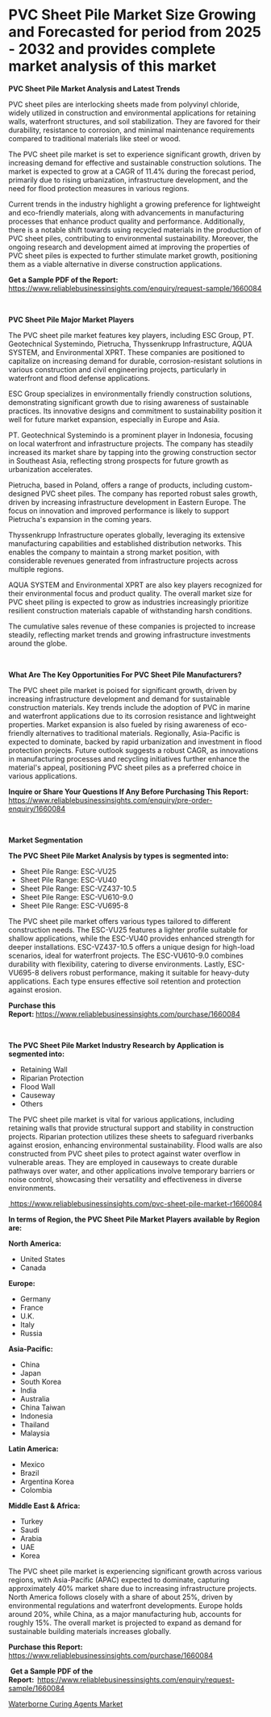 <p><h1>PVC Sheet Pile Market Size Growing and Forecasted for period from 2025 - 2032 and provides complete market analysis of this market</h1></p><p><strong>PVC Sheet Pile Market Analysis and Latest Trends</strong></p>
<p><p>PVC sheet piles are interlocking sheets made from polyvinyl chloride, widely utilized in construction and environmental applications for retaining walls, waterfront structures, and soil stabilization. They are favored for their durability, resistance to corrosion, and minimal maintenance requirements compared to traditional materials like steel or wood. </p><p>The PVC sheet pile market is set to experience significant growth, driven by increasing demand for effective and sustainable construction solutions. The market is expected to grow at a CAGR of 11.4% during the forecast period, primarily due to rising urbanization, infrastructure development, and the need for flood protection measures in various regions. </p><p>Current trends in the industry highlight a growing preference for lightweight and eco-friendly materials, along with advancements in manufacturing processes that enhance product quality and performance. Additionally, there is a notable shift towards using recycled materials in the production of PVC sheet piles, contributing to environmental sustainability. Moreover, the ongoing research and development aimed at improving the properties of PVC sheet piles is expected to further stimulate market growth, positioning them as a viable alternative in diverse construction applications.</p></p>
<p><strong>Get a Sample PDF of the Report:&nbsp;</strong> <a href="https://www.reliablebusinessinsights.com/enquiry/request-sample/1660084?utm_campaign=2321&utm_medium=2&utm_source=Github&utm_content=ia&utm_term=01042025&utm_id=pvc-sheet-pile">https://www.reliablebusinessinsights.com/enquiry/request-sample/1660084</a></p>
<p>&nbsp;</p>
<p><strong>PVC Sheet Pile Major Market Players</strong></p>
<p><p>The PVC sheet pile market features key players, including ESC Group, PT. Geotechnical Systemindo, Pietrucha, Thyssenkrupp Infrastructure, AQUA SYSTEM, and Environmental XPRT. These companies are positioned to capitalize on increasing demand for durable, corrosion-resistant solutions in various construction and civil engineering projects, particularly in waterfront and flood defense applications.</p><p>ESC Group specializes in environmentally friendly construction solutions, demonstrating significant growth due to rising awareness of sustainable practices. Its innovative designs and commitment to sustainability position it well for future market expansion, especially in Europe and Asia.</p><p>PT. Geotechnical Systemindo is a prominent player in Indonesia, focusing on local waterfront and infrastructure projects. The company has steadily increased its market share by tapping into the growing construction sector in Southeast Asia, reflecting strong prospects for future growth as urbanization accelerates.</p><p>Pietrucha, based in Poland, offers a range of products, including custom-designed PVC sheet piles. The company has reported robust sales growth, driven by increasing infrastructure development in Eastern Europe. The focus on innovation and improved performance is likely to support Pietrucha's expansion in the coming years.</p><p>Thyssenkrupp Infrastructure operates globally, leveraging its extensive manufacturing capabilities and established distribution networks. This enables the company to maintain a strong market position, with considerable revenues generated from infrastructure projects across multiple regions.</p><p>AQUA SYSTEM and Environmental XPRT are also key players recognized for their environmental focus and product quality. The overall market size for PVC sheet piling is expected to grow as industries increasingly prioritize resilient construction materials capable of withstanding harsh conditions.</p><p>The cumulative sales revenue of these companies is projected to increase steadily, reflecting market trends and growing infrastructure investments around the globe.</p></p>
<p>&nbsp;</p>
<p><strong>What Are The Key Opportunities For PVC Sheet Pile Manufacturers?</strong></p>
<p><p>The PVC sheet pile market is poised for significant growth, driven by increasing infrastructure development and demand for sustainable construction materials. Key trends include the adoption of PVC in marine and waterfront applications due to its corrosion resistance and lightweight properties. Market expansion is also fueled by rising awareness of eco-friendly alternatives to traditional materials. Regionally, Asia-Pacific is expected to dominate, backed by rapid urbanization and investment in flood protection projects. Future outlook suggests a robust CAGR, as innovations in manufacturing processes and recycling initiatives further enhance the material's appeal, positioning PVC sheet piles as a preferred choice in various applications.</p></p>
<p><strong>Inquire or Share Your Questions If Any Before Purchasing This Report:</strong> <a href="https://www.reliablebusinessinsights.com/enquiry/pre-order-enquiry/1660084?utm_campaign=2321&utm_medium=2&utm_source=Github&utm_content=ia&utm_term=01042025&utm_id=pvc-sheet-pile">https://www.reliablebusinessinsights.com/enquiry/pre-order-enquiry/1660084</a></p>
<p>&nbsp;</p>
<p><strong>Market Segmentation</strong></p>
<p><strong>The PVC Sheet Pile Market Analysis by types is segmented into:</strong></p>
<p><ul><li>Sheet Pile Range: ESC-VU25</li><li>Sheet Pile Range: ESC-VU40</li><li>Sheet Pile Range: ESC-VZ437-10.5</li><li>Sheet Pile Range: ESC-VU610-9.0</li><li>Sheet Pile Range: ESC-VU695-8</li></ul></p>
<p><p>The PVC sheet pile market offers various types tailored to different construction needs. The ESC-VU25 features a lighter profile suitable for shallow applications, while the ESC-VU40 provides enhanced strength for deeper installations. ESC-VZ437-10.5 offers a unique design for high-load scenarios, ideal for waterfront projects. The ESC-VU610-9.0 combines durability with flexibility, catering to diverse environments. Lastly, ESC-VU695-8 delivers robust performance, making it suitable for heavy-duty applications. Each type ensures effective soil retention and protection against erosion.</p></p>
<p><strong>Purchase this Report:&nbsp;</strong><a href="https://www.reliablebusinessinsights.com/purchase/1660084?utm_campaign=2321&utm_medium=2&utm_source=Github&utm_content=ia&utm_term=01042025&utm_id=pvc-sheet-pile">https://www.reliablebusinessinsights.com/purchase/1660084</a></p>
<p>&nbsp;</p>
<p><strong>The PVC Sheet Pile Market Industry Research by Application is segmented into:</strong></p>
<p><ul><li>Retaining Wall</li><li>Riparian Protection</li><li>Flood Wall</li><li>Causeway</li><li>Others</li></ul></p>
<p><p>The PVC sheet pile market is vital for various applications, including retaining walls that provide structural support and stability in construction projects. Riparian protection utilizes these sheets to safeguard riverbanks against erosion, enhancing environmental sustainability. Flood walls are also constructed from PVC sheet piles to protect against water overflow in vulnerable areas. They are employed in causeways to create durable pathways over water, and other applications involve temporary barriers or noise control, showcasing their versatility and effectiveness in diverse environments.</p></p>
<p><a href="https://www.reliablebusinessinsights.com/pvc-sheet-pile-market-r1660084?utm_campaign=2321&utm_medium=2&utm_source=Github&utm_content=ia&utm_term=01042025&utm_id=pvc-sheet-pile">&nbsp;https://www.reliablebusinessinsights.com/pvc-sheet-pile-market-r1660084</a></p>
<p><strong>In terms of Region, the PVC Sheet Pile Market Players available by Region are:</strong></p>
<p>
    <p> <strong> North America: </strong>
        <ul>
            <li>United States</li>
            <li>Canada</li>
        </ul>
        </p> 
    <p> <strong> Europe: </strong>
        <ul>
            <li>Germany</li>
            <li>France</li>
            <li>U.K.</li>
            <li>Italy</li>
            <li>Russia</li>
        </ul>
        </p> 
    <p> <strong> Asia-Pacific: </strong>
        <ul>
            <li>China</li>
            <li>Japan</li>
            <li>South Korea</li>
            <li>India</li>
            <li>Australia</li>
            <li>China Taiwan</li>
            <li>Indonesia</li>
            <li>Thailand</li>
            <li>Malaysia</li>
        </ul>
        </p> 
    <p> <strong> Latin America: </strong>
        <ul>
            <li>Mexico</li>
            <li>Brazil</li>
            <li>Argentina Korea</li>
            <li>Colombia</li>
        </ul>
        </p> 
    <p> <strong> Middle East & Africa: </strong>
        <ul>
            <li>Turkey</li>
            <li>Saudi</li>
            <li>Arabia</li>
            <li>UAE</li>
            <li>Korea</li>
        </ul>
    </p>
    </p>
<p><p>The PVC sheet pile market is experiencing significant growth across various regions, with Asia-Pacific (APAC) expected to dominate, capturing approximately 40% market share due to increasing infrastructure projects. North America follows closely with a share of about 25%, driven by environmental regulations and waterfront developments. Europe holds around 20%, while China, as a major manufacturing hub, accounts for roughly 15%. The overall market is projected to expand as demand for sustainable building materials increases globally.</p></p>
<p><strong>Purchase this Report: </strong><a href="https://www.reliablebusinessinsights.com/purchase/1660084?utm_campaign=2321&utm_medium=2&utm_source=Github&utm_content=ia&utm_term=01042025&utm_id=pvc-sheet-pile">https://www.reliablebusinessinsights.com/purchase/1660084</a></p>
<p>&nbsp;<strong>Get a Sample PDF of the Report:&nbsp;&nbsp;</strong><a href="https://www.reliablebusinessinsights.com/enquiry/request-sample/1660084?utm_campaign=2321&utm_medium=2&utm_source=Github&utm_content=ia&utm_term=01042025&utm_id=pvc-sheet-pile">https://www.reliablebusinessinsights.com/enquiry/request-sample/1660084</a></p>
<p><strong></strong></p>
<p><p><a href="https://github.com/maclarensidney/Market-Research-Report-List-1/blob/main/waterborne-curing-agents-market.md?utm_campaign=2321&utm_medium=2&utm_source=Github&utm_content=ia&utm_term=01042025&utm_id=pvc-sheet-pile">Waterborne Curing Agents Market</a></p></p>